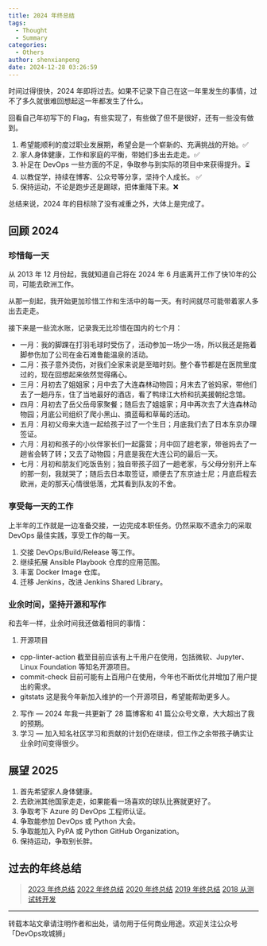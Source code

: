 ```yaml
---
title: 2024 年终总结
tags:
  - Thought
  - Summary
categories:
  - Others
author: shenxianpeng
date: 2024-12-28 03:26:59
---
```


时间过得很快，2024 年即将过去。如果不记录下自己在这一年里发生的事情，过不了多久就很难回想起这一年都发生了什么。

回看自己年初写下的 Flag，有些实现了，有些做了但不是很好，还有一些没有做到。

<!-- more -->

1. 希望能顺利的度过职业发展期，希望会是一个崭新的、充满挑战的开始。✅
2. 家人身体健康，工作和家庭的平衡，带她们多出去走走。✅
3. 补足在 DevOps 一些方面的不足，争取参与到实际的项目中来获得提升。⏳
4. 以教促学，持续在博客、公众号等分享，坚持个人成长。 ✅
5. 保持运动，不论是跑步还是踢球，把体重降下来。❌

总结来说，2024 年的目标除了没有减重之外，大体上是完成了。

## 回顾 2024

### 珍惜每一天

从 2013 年 12 月份起，我就知道自己将在 2024 年 6 月底离开工作了快10年的公司，可能去欧洲工作。

从那一刻起，我开始更加珍惜工作和生活中的每一天。有时间就尽可能带着家人多出去走走。

接下来是一些流水账，记录我无比珍惜在国内的七个月：

* 一月：我的脚踝在打羽毛球时受伤了，活动参加一场少一场，所以我还是拖着脚参伤加了公司在金石滩鲁能温泉的活动。
* 二月：孩子意外烫伤，对我们全家来说是至暗时刻。整个春节都是在医院里度过的，现在回想起来依然觉得痛心。
* 三月：月初去了姐姐家；月中去了大连森林动物园；月末去了爸妈家，带他们去了一趟丹东，住了当地最好的酒店，看了鸭绿江大桥和抗美援朝纪念馆。
* 四月：月初去了岳父岳母家聚餐；随后去了姐姐家；月中再次去了大连森林动物园；月底公司组织了爬小黑山、摘蓝莓和草莓的活动。
* 五月：月初父母来大连一起给孩子过了一个生日；月底我们去了日本东京办理签证。
* 六月：月初和孩子的小伙伴家长们一起露营；月中回了趟老家，带爸妈去了一趟省会转了转；又去了动物园；月底是我在大连公司的最后一天。
* 七月：月初和朋友们吃饭告别；独自带孩子回了一趟老家，与父母分别开上车的那一刻，我就哭了；随后去日本取签证，顺便去了东京迪士尼；月底启程去欧洲，走的那天心情很低落，尤其看到队友的不舍。

### 享受每一天的工作

上半年的工作就是一边准备交接，一边完成本职任务。仍然采取不遗余力的采取 DevOps 最佳实践，享受工作的每一天。

1. 交接 DevOps/Build/Release 等工作。
2. 继续拓展 Ansible Playbook 仓库的应用范围。
3. 丰富 Docker Image 仓库。
4. 迁移 Jenkins，改进 Jenkins Shared Library。

### 业余时间，坚持开源和写作

和去年一样，业余时间我还做着相同的事情：

1. 开源项目
  * cpp-linter-action 截至目前应该有上千用户在使用，包括微软、Jupyter、Linux Foundation 等知名开源项目。
  * commit-check 目前可能有上百用户在使用，今年也不断优化并增加了用户提出的需求。
  * gitstats 这是我今年新加入维护的一个开源项目，希望能帮助更多人。
2. 写作 — 2024 年我一共更新了 28 篇博客和 41 篇公众号文章，大大超出了我的预期。
3. 学习 — 加入知名社区学习和贡献的计划仍在继续，但工作之余带孩子确实让业余时间变得很少。

## 展望 2025

1. 首先希望家人身体健康。
2. 去欧洲其他国家走走，如果能看一场喜欢的球队比赛就更好了。
3. 争取考下 Azure 的 DevOps 工程师认证。
4. 争取能参加 DevOps 或 Python 大会。
5. 争取能加入 PyPA 或 Python GitHub Organization。
6. 保持运动，争取别长胖。

## 过去的年终总结

> [2023 年终总结](https://shenxianpeng.github.io/2023/12/2023-summary/)
> [2022 年终总结](https://shenxianpeng.github.io/2022/12/2022-summary/)
> [2020 年终总结](https://shenxianpeng.github.io/2020/12/2020-summary/)
> [2019 年终总结](https://shenxianpeng.github.io/2019/12/2019-summary/)
> [2018 从测试转开发](https://shenxianpeng.github.io/2018/12/from-qa-to-dev/)

---

转载本站文章请注明作者和出处，请勿用于任何商业用途。欢迎关注公众号「DevOps攻城狮」
